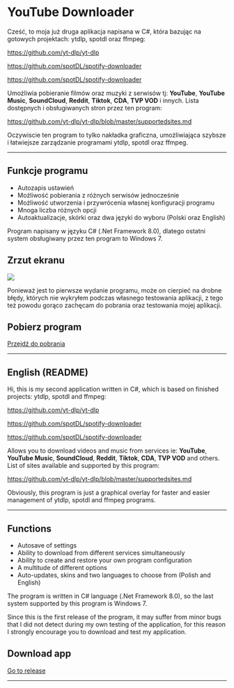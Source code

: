 # YouTube Downloader

Cześć, to moja już druga aplikacja napisana w C#, która bazując na gotowych projektach: ytdlp, spotdl oraz ffmpeg:

https://github.com/yt-dlp/yt-dlp

https://github.com/spotDL/spotify-downloader

https://github.com/spotDL/spotify-downloader


Umożliwia pobieranie filmów oraz muzyki z serwisów tj: **YouTube**, **YouTube Music**, **SoundCloud**, **Reddit**, **Tiktok**, **CDA**, **TVP VOD** i innych.
Lista dostępnych i obsługiwanych stron przez ten program: 

https://github.com/yt-dlp/yt-dlp/blob/master/supportedsites.md

Oczywiscie ten program to tylko nakładka graficzna, umożliwiająca szybsze i łatwiejsze zarządzanie programami ytdlp, spotdl oraz ffmpeg. 

<hr>
<h2>Funkcje programu</h2>

+ Autozapis ustawień
+ Możliwość pobierania z różnych serwisów jednocześnie
+ Możliwość utworzenia i przywrócenia własnej konfiguracji programu
+ Mnoga liczba różnych opcji
+ Autoaktualizacje, skórki oraz dwa języki do wyboru (Polski oraz English)

Program napisany w języku C# (.Net Framework 8.0), dlatego ostatni system obsługiwany przez ten program to Windows 7.

<h2>Zrzut ekranu</h2>

<img src="https://i.imgur.com/1HMbDQ8.png"/>

Ponieważ jest to pierwsze wydanie programu, może on cierpieć na drobne błędy, których nie wykryłem podczas własnego testowania aplikacji, z tego też powodu gorąco zachęcam do pobrania oraz testowania mojej aplikacji.

<h2>Pobierz program</h2>
<a href="https://github.com/Mattronix7200/ytdlp-gui/releases/tag/ytdlp-gui-1.0">Przejdź do pobrania</a>

<hr>

<h2>English (README)</h2>

Hi, this is my second application written in C#, which is based on finished projects: ytdlp, spotdl and ffmpeg:

https://github.com/yt-dlp/yt-dlp

https://github.com/spotDL/spotify-downloader

https://github.com/spotDL/spotify-downloader


Allows you to download videos and music from services ie: **YouTube**, **YouTube Music**, **SoundCloud**, **Reddit**, **Tiktok**, **CDA**, **TVP VOD** and others.
List of sites available and supported by this program: 

https://github.com/yt-dlp/yt-dlp/blob/master/supportedsites.md

Obviously, this program is just a graphical overlay for faster and easier management of ytdlp, spotdl and ffmpeg programs. 

<hr>
<h2>Functions</h2>

+ Autosave of settings
+ Ability to download from different services simultaneously
+ Ability to create and restore your own program configuration
+ A multitude of different options
+ Auto-updates, skins and two languages to choose from (Polish and English)

The program is written in C# language (.Net Framework 8.0), so the last system supported by this program is Windows 7.

Since this is the first release of the program, it may suffer from minor bugs that I did not detect during my own testing of the application, for this reason I strongly encourage you to download and test my application.

<h2>Download app</h2>

<a href="https://github.com/Mattronix7200/ytdlp-gui/releases/tag/ytdlp-gui-1.0">Go to release</a>

<hr>



